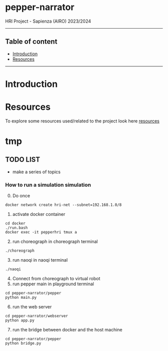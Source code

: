 # pepper-narrator
HRI Project - Sapienza (AIRO) 2023/2024

---
## Table of content
- [Introduction](#introduction)
- [Resources](#resources)
---


# Introduction

# Resources
To explore some resources used/related to the project look here [resources](resources)

# tmp 
## TODO LIST

- make a series of topics


### How to run a simulation simulation

0. Do once
```
docker network create hri-net --subnet=192.168.1.0/8
```

1. activate docker container
```
cd docker 
./run.bash
docker exec -it pepperhri tmux a
```
2. run choreograph in choreograph terminal
```
./choreograph
```
3. run naoqi in naoqi terminal
```
./naoqi
```
4. Connect from choreograph to virtual robot
5. run pepper main in playground terminal
```
cd pepper-narrator/pepper
python main.py
```
6. run the web server
```
cd pepper-narrator/webserver
python app.py
```
7. run the bridge between docker and the host machine
```
cd pepper-narrator/pepper
python bridge.py
```





